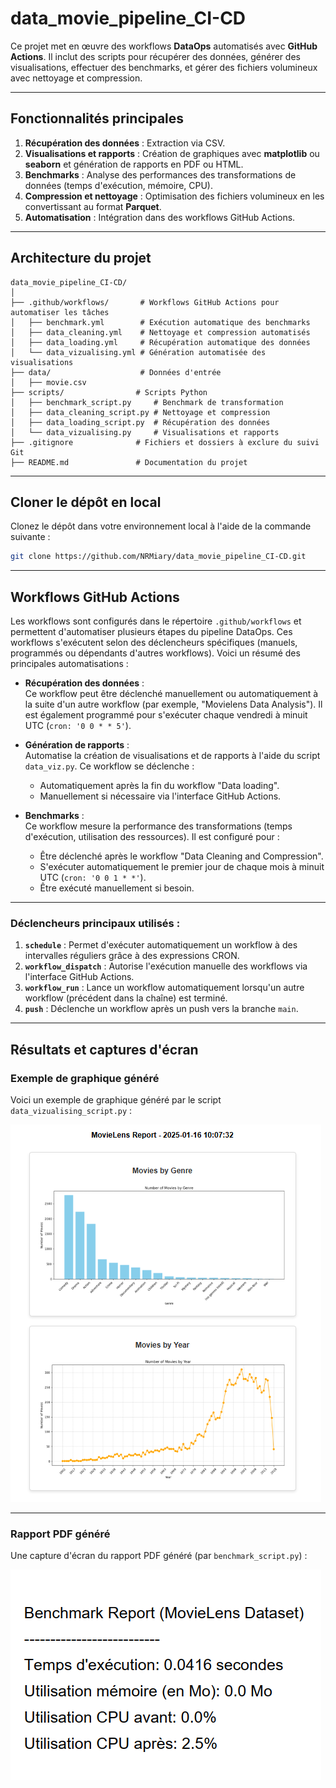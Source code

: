 # data_movie_pipeline_CI-CD

Ce projet met en œuvre des workflows **DataOps** automatisés avec **GitHub Actions**. Il inclut des scripts pour récupérer des données, générer des visualisations, effectuer des benchmarks, et gérer des fichiers volumineux avec nettoyage et compression.

---

## Fonctionnalités principales

1. **Récupération des données** : Extraction via CSV.
2. **Visualisations et rapports** : Création de graphiques avec **matplotlib** ou **seaborn** et génération de rapports en PDF ou HTML.
3. **Benchmarks** : Analyse des performances des transformations de données (temps d'exécution, mémoire, CPU).
4. **Compression et nettoyage** : Optimisation des fichiers volumineux en les convertissant au format **Parquet**.
5. **Automatisation** : Intégration dans des workflows GitHub Actions.

---

## Architecture du projet

```plaintext
data_movie_pipeline_CI-CD/
│
├── .github/workflows/       # Workflows GitHub Actions pour automatiser les tâches
│   ├── benchmark.yml        # Exécution automatique des benchmarks 
│   ├── data_cleaning.yml    # Nettoyage et compression automatisés 
│   ├── data_loading.yml     # Récupération automatique des données 
│   └── data_vizualising.yml # Génération automatisée des visualisations 
├── data/                    # Données d'entrée 
│   ├── movie.csv               
├── scripts/                # Scripts Python
│   ├── benchmark_script.py     # Benchmark de transformation
│   ├── data_cleaning_script.py # Nettoyage et compression
│   ├── data_loading_script.py  # Récupération des données 
│   └── data_vizualising.py     # Visualisations et rapports
├── .gitignore              # Fichiers et dossiers à exclure du suivi Git
├── README.md               # Documentation du projet
```
---

## Cloner le dépôt en local
Clonez le dépôt dans votre environnement local à l'aide de la commande suivante :

```bash
git clone https://github.com/NRMiary/data_movie_pipeline_CI-CD.git
```
---

## Workflows GitHub Actions

Les workflows sont configurés dans le répertoire `.github/workflows` et permettent d'automatiser plusieurs étapes du pipeline DataOps. Ces workflows s'exécutent selon des déclencheurs spécifiques (manuels, programmés ou dépendants d'autres workflows). Voici un résumé des principales automatisations :

- **Récupération des données** :  
  Ce workflow peut être déclenché manuellement ou automatiquement à la suite d'un autre workflow (par exemple, "Movielens Data Analysis"). Il est également programmé pour s'exécuter chaque vendredi à minuit UTC (`cron: '0 0 * * 5'`).

- **Génération de rapports** :  
  Automatise la création de visualisations et de rapports à l'aide du script `data_viz.py`. Ce workflow se déclenche :
  - Automatiquement après la fin du workflow "Data loading".
  - Manuellement si nécessaire via l'interface GitHub Actions.

- **Benchmarks** :  
  Ce workflow mesure la performance des transformations (temps d'exécution, utilisation des ressources). Il est configuré pour :
  - Être déclenché après le workflow "Data Cleaning and Compression".
  - S'exécuter automatiquement le premier jour de chaque mois à minuit UTC (`cron: '0 0 1 * *'`).
  - Être exécuté manuellement si besoin.

---

### Déclencheurs principaux utilisés :

1. **`schedule`** : Permet d'exécuter automatiquement un workflow à des intervalles réguliers grâce à des expressions CRON.
2. **`workflow_dispatch`** : Autorise l'exécution manuelle des workflows via l'interface GitHub Actions.
3. **`workflow_run`** : Lance un workflow automatiquement lorsqu'un autre workflow (précédent dans la chaîne) est terminé.
4. **`push`** : Déclenche un workflow après un push vers la branche `main`.

---

## Résultats et captures d'écran

### Exemple de graphique généré

Voici un exemple de graphique généré par le script `data_vizualising_script.py` :

![Exemple de graphique](./screenshots/data_viz.png)

---

### Rapport PDF généré

Une capture d'écran du rapport PDF généré (par `benchmark_script.py`) :

![Exemple de rapport PDF](./screenshots/benchmark.png)

